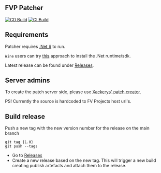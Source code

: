 ## FVP Patcher
[![CD Build](https://github.com/Gates-Of-Time/FVProject-Patcher/actions/workflows/cd.yml/badge.svg)](https://github.com/Gates-Of-Time/FVProject-Patcher/actions/workflows/cd.yml)
[![CI Build](https://github.com/Gates-Of-Time/FVProject-Patcher/actions/workflows/ci.yml/badge.svg)](https://github.com/Gates-Of-Time/FVProject-Patcher/actions/workflows/ci.yml)

## Requirements
Patcher requires [.Net 6](https://dotnet.microsoft.com/en-us/download/dotnet/6.0) to run.

`Wine` users can try [this](https://www.winehq.org/pipermail/wine-devel/2020-August/172472.html) approach to install the .Net runtime/sdk.

Latest release can be found under [Releases](https://github.com/Gates-Of-Time/FVProject-Patcher/releases).

## Server admins
To create the patch server side, please use [Xackerys' patch creator](https://github.com/xackery/eqemupatcher).

PS! Currently the source is hardcoded to FV Projects host url's.

## Build release
Push a new tag with the new version number for the release on the main branch
```
git tag {1.0}
git push --tags
```

* Go to [Releases](https://github.com/Gates-Of-Time/FVProject-Patcher/releases)
* Create a new release based on the new tag.
  This will trigger a new build creating publish artefacts and attach them to the release.

